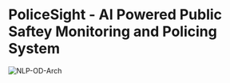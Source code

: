 # PoliceSight - AI Powered Public Saftey Monitoring and Policing System
![NLP-OD-Arch](https://user-images.githubusercontent.com/36796068/201529723-acf6865d-c01e-4a16-8439-b35a676e3003.png)
